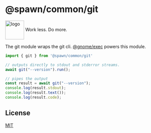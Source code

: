 # @spawn/common/git

<div height=30" vertical-align="top">
<image src="https://raw.githubusercontent.com/gnomejs/gnomejs/main/assets/icon.png"
    alt="logo" width="60" valign="middle" />
<span>Work less. Do more. </span>
</div>

The git module wraps the git cli. [@gnome/exec](https://jsr.io/@gnome/exec)
powers this module.

```typescript
import { git } from '@spawn/common/git'

// outputs directly to stdout and stderror streams.
await git("--version").run();

// pipes the output
const result = await git("--version");
console.log(result.stdout);
console.log(result.text());
console.log(result.code);
```

## License

[MIT](./LICENSE.md)
